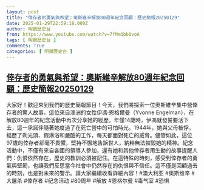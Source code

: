 ```yaml
---
layout: post
title: "倖存者的勇氣與希望：奧斯維辛解放80週年紀念回顧：歷史簡報20250129"
date: 2025-01-29T22:59:18.000Z
author: 明鏡歷史台
from: https://www.youtube.com/watch?v=7fMmQbb0voA
tags: [ 明鏡歷史台 ]
comments: True
categories: [ 明鏡歷史台 ]
---
```

<!--1738191558000-->
[倖存者的勇氣與希望：奧斯維辛解放80週年紀念回顧：歷史簡報20250129](https://www.youtube.com/watch?v=7fMmQbb0voA)
------

<div>
大家好！歡迎來到我們的歷史簡報節目！今天，我們將探索一位奧斯維辛集中營倖存者的驚人故事，這位來自澳洲的女性伊馮·恩格爾曼（Yvonne Engelman），在解放80週年的紀念活動中再次分享她的經歷。年僅14歲時，伊馮就發誓要活下去，這一承諾伴隨著她度過了在死亡營中的可怕時光。1944年，她與父母被俘，經歷了剃光頭、假淋浴和嚴酷的工作，每天都面對死亡的威脅。儘管如此，這位97歲的倖存者卻毫不畏懼，堅持不懈地告訴世人，納粹無法摧毀她的精神。紀念活動中，不僅有來自各國的領導人參加，還有她和其他倖存者用生動的故事提醒人們：仇恨依然存在，歷史的教訓必須被記住。在這特殊的時刻，感受到倖存者的勇氣與堅韌，也讓我們反思當今社會中仍然存在的仇恨與不信任。這不僅是回顧過去的時刻，也是對未來的警示。請大家繼續收看詳細內容！#澳大利亚 #奥斯维辛 #大屠杀 #倖存者 #纪念活动 #80周年 #解放 #恩格尔曼 #毒气室 #恐惧
</div>
